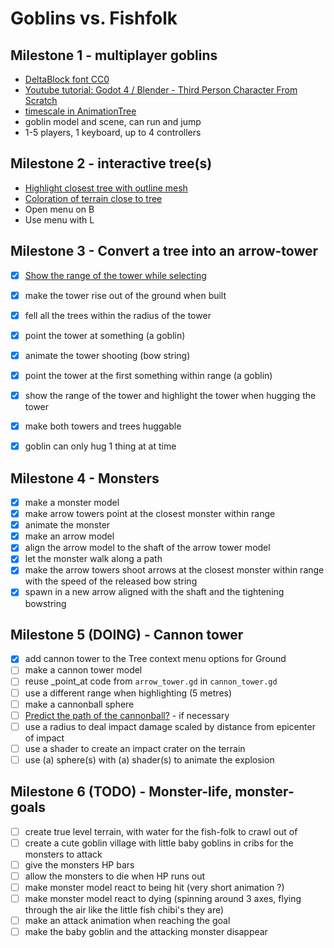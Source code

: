 # Goblins vs. Fishfolk

## Milestone 1 - multiplayer goblins

- [DeltaBlock font CC0](https://www.fontspace.com/delta-block-font-f108775)
- [Youtube tutorial: Godot 4 / Blender - Third Person Character From Scratch](https://youtu.be/VasHZZyPpYU?si=uVCYltNUYqa3C8hG)
- [timescale in AnimationTree](https://github.com/godotengine/godot-proposals/issues/463#issuecomment-585551999)
- goblin model and scene, can run and jump
- 1-5 players, 1 keyboard, up to 4 controllers

## Milestone 2 - interactive tree(s)

- [Highlight closest tree with outline mesh](https://www.reddit.com/r/godot/comments/16ulxqs/does_anybody_knows_how_this_3d_model_outline_is/)
- [Coloration of terrain close to tree](https://www.reddit.com/r/godot/comments/gok070/need_help_getting_world_coordinates_in_shader/)
- Open menu on B
- Use menu with L

## Milestone 3 - Convert a tree into an arrow-tower
- [x] [Show the range of the tower while selecting](https://godotshaders.com/shader/sdf-range-rings-3d/)
- [x] make the tower rise out of the ground when built
- [x] fell all the trees within the radius of the tower
- [x] point the tower at something (a goblin)
- [x] animate the tower shooting (bow string)
- [x] point the tower at the first something within range (a goblin)
- [x] show the range of the tower and highlight the tower when hugging the tower
- [x] make both towers and trees huggable
- [x] goblin can only hug 1 thing at at time


## Milestone 4 - Monsters
- [x] make a monster model
- [x] make arrow towers point at the closest monster within range
- [x] animate the monster
- [x] make an arrow model
- [x] align the arrow model to the shaft of the arrow tower model
- [x] let the monster walk along a path
- [x] make the arrow towers shoot arrows at the closest monster within range with the speed of the released bow string
- [x] spawn in a new arrow aligned with the shaft and the tightening bowstring

## Milestone 5 (DOING) - Cannon tower
- [x] add cannon tower to the Tree context menu options for Ground
- [ ] make a cannon tower model
- [ ] reuse _point_at code from `arrow_tower.gd` in  `cannon_tower.gd`
- [ ] use a different range when highlighting (5 metres)
- [ ] make a cannonball sphere
- [ ] [Predict the path of the cannonball?](https://forum.godotengine.org/t/predict-the-path-of-a-projectile/23554) - if necessary
- [ ] use a radius to deal impact damage scaled by distance from epicenter of impact
- [ ] use a shader to create an impact crater on the terrain
- [ ] use (a) sphere(s) with (a) shader(s) to animate the explosion

## Milestone 6 (TODO) - Monster-life, monster-goals
- [ ] create true level terrain, with water for the fish-folk to crawl out of
- [ ] create a cute goblin village with little baby goblins in cribs for the monsters to attack
- [ ] give the monsters HP bars
- [ ] allow the monsters to die when HP runs out
- [ ] make monster model react to being hit (very short animation ?)
- [ ] make monster model react to dying (spinning around 3 axes, flying through the air like the little fish chibi's they are)
- [ ] make an attack animation when reaching the goal
- [ ] make the baby goblin and the attacking monster disappear
